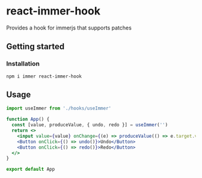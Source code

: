 # react-immer-hook

Provides a hook for immerjs that supports patches

## Getting started

### Installation

`npm i immer react-immer-hook`

## Usage

```jsx
import useImmer from './hooks/useImmer'

function App() {
  const [value, produceValue, { undo, redo }] = useImmer('')
  return <>
    <input value={value} onChange={(e) => produceValue(() => e.target.value)} />
    <Button onClick={() => undo()}>Undo</Button>
    <Button onClick={() => redo()}>Redo</Button>
  </>
}

export default App
```
